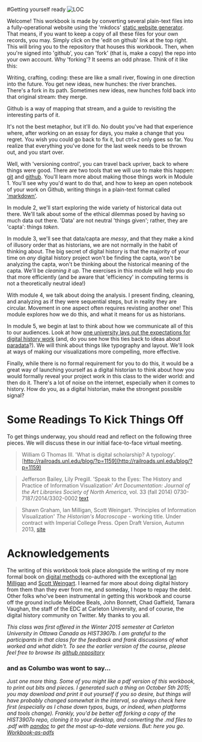 #Getting yourself ready
![LOC](https://c1.staticflickr.com/3/2197/2163099221_eb9ab72268.jpg "'Getting Ready for the Kaiser' Bain Collection, Library of Congress hdl.loc.gov/loc.pnp/ggbain.10412 Call Number: LC-B2- 2400-7")

Welcome! This workbook is made by converting several plain-text files into a fully-operational website using the 'mkdocs' [static website generator](http://www.mkdocs.org/). That means, if you want to keep a copy of all these files for your own records, you may. Simply click on the 'edit on github' link at the top right. This will bring you to the repository that houses this workbook. Then, when you're signed into 'github', you can 'fork' (that is, make a copy) the repo into your own account. Why 'forking'? It seems an odd phrase. Think of it like this:

Writing, crafting, coding: these are like a small river, flowing in one direction into the future. You get new ideas, new hunches: the river branches. There's a fork in its path. Sometimes new ideas, new hunches fold back into that original stream: they merge. 

Github is a way of mapping that stream, and a guide to revisiting the interesting parts of it.

It's not the best metaphor, but it'll do. No doubt you've had that experience where, after working on an essay for days, you make a change that you regret. You wish you could go back to fix it, but ctrl+z only goes so far. You realize that everything you've done for the last week needs to be thrown out, and you start over.

Well, with 'versioning control', you can travel back upriver, back to where things were good. There are two tools that we will use to make this happen: [git](https://git-scm.com/) and [github](http://github.com). You'll learn more about making those things work in Module 1. You'll see why you'd want to do that, and how to keep an open notebook of your work on Github, writing things in a plain-text format called ['markdown'](https://github.com/adam-p/markdown-here/wiki/Markdown-Cheatsheet). 

In module 2, we'll start exploring the wide variety of historical data out there. We'll talk about some of the ethical dilemmas posed by having so much data out there. 'Data' are not neutral 'things given'; rather, they are 'capta': things _taken_.

In module 3, we'll see that data/capta are _messy_, and that they make a kind of illusory order that as historians, we are not normally in the habit of thinking about. The big secret of digital history is that the majority of your time on _any_ digital history project won't be finding the capta, won't be analyzing the capta, won't be thinking about the historical meaning of the capta. We'll be _cleaning it up_. The exercises in this module will help you do that more efficiently (and be aware that 'efficiency' in computing terms is not a theoretically neutral idea!)

With module 4, we talk about doing the analysis. I present finding, cleaning, and analyzing as if they were sequential steps, but in reality they are circular. Movement in one aspect often requires revisting another one! This module explores how we do this, and what it means for us as historians.

In module 5, we begin at last to think about how we communicate all of this to our audiences. Look at how [one university lays out the expectations for digital history work](http://historyarthistory.gmu.edu/graduate/phd-history/digital-dissertation-guidelines) (and, do you see how this ties back to ideas about [paradata](http://craftingdigitalhistory.ca/pages/assessment)?). We will think about things like typography and layout. We'll look at ways of making our visualizations more compelling, more effective.

Finally, while there is no formal requirement for you to do this, it would be a great way of launching yourself as a digital historian to think about how you would formally reveal your project work in this class to the wider world: and then do it. There's a lot of noise on the internet, especially when it comes to history. How do you, as a digital historian, make the strongest possible signal?

# Some Readings To Kick Things Off

To get things underway, you should read and reflect on the following three pieces. We will discuss these in our initial face-to-face virtual meeting.

> William G Thomas III. 'What is digital scholarship? A typology'. [http://railroads.unl.edu/blog/?p=1159](http://railroads.unl.edu/blog/?p=1159)

> Jefferson Bailey, Lily Pregill. 'Speak to the Eyes: The History and Practice of Information Visualization' *Art Documentation: Journal of the Art Libraries Society of North America*, vol. 33 (fall 2014) 0730-7187/2014/3302-0002 [text](http://www.jeffersonbailey.com/speak-to-the-eyes-the-history-and-practice-of-information-visualization/)

> Shawn Graham, Ian Milligan, Scott Weingart. 'Principles of Information Visualization' *The Historian's Macroscope* - working title. Under contract with Imperial College Press. Open Draft Version, Autumn 2013, [site](http://www.themacroscope.org/?page_id=469)

# Acknowledgements

The writing of this workbook took place alongside the writing of my more formal book on [digital methods](http://themacroscope.org) co-authored with the exceptional [Ian Milligan](http://ianmilligan.ca/) and [Scott Weingart](http://www.scottbot.net/HIAL/). I learned far more about doing digital history from them than they ever from me, and someday, I hope to repay the debt. Other folks who've been instrumental in getting this workbook and course off the ground include Melodee Beals, John Bonnett, Chad Gaffield, Tamara Vaughan, the staff of the EDC at Carleton University, and of course, the digital history community on Twitter. My thanks to you all.

*This class was first offered in the Winter 2015 semester at Carleton University in Ottawa Canada as HIST3907b. I am grateful to the participants in that class for the feedback and frank discussions of what worked and what didn't. To see the earlier version of the course, please feel free to browse its [github repository](https://github.com/hist3907b-winter2015/)*

### and as Columbo was wont to say...

_Just one more thing. Some of you might like a pdf version of this workbook, to print out bits and pieces. I generated such a thing on October 5th 2015; you may download and print it out yourself if you so desire, but things will have probably changed somewhat in the interval, so *always* check here first (especially as I chase down typos, bugs, or indeed, when platforms and tools change). Frankly, you'd be better off forking a copy of the HIST3907o repo, cloning it to your desktop, and converting the .md files to .pdf with [pandoc](http://pandoc.org/) to get the most up-to-date versions. But: here you go. [Workbook-as-pdfs](https://github.com/shawngraham/hist3907o/blob/master/hist3907oworkbookaspdf.zip)_ 
